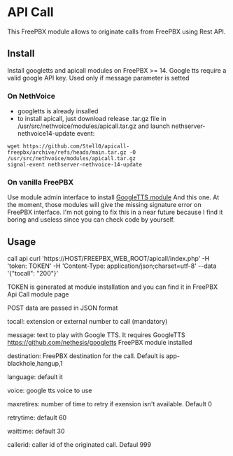 # API Call 

This FreePBX module allows to originate calls from FreePBX using Rest API.

## Install
Install googletts and apicall modules on FreePBX >= 14. Google tts require a valid google API key. Used only if message parameter is setted

### On NethVoice
- googletts is already insalled
- to install apicall, just download release .tar.gz file in /usr/src/nethvoice/modules/apicall.tar.gz and launch nethserver-nethvoice14-update event:
```
wget https://github.com/Stell0/apicall-freepbx/archive/refs/heads/main.tar.gz -O /usr/src/nethvoice/modules/apicall.tar.gz
signal-event nethserver-nethvoice-14-update
```

### On vanilla FreePBX

Use module admin interface to install [GoogleTTS module](https://github.com/nethesis/googletts) And this one.
At the moment, those modules will give the missing signature error on FreePBX interface. I'm not going to fix this in a near future because I find it boring and useless since you can check code by yourself. 

## Usage
call api
curl 'https://HOST/FREEPBX_WEB_ROOT/apicall/index.php' -H 'token: TOKEN' -H 'Content-Type: application/json;charset=utf-8' --data '{"tocall": "200"}'

TOKEN is generated at module installation and you can find it in FreePBX Api Call module page

POST data are passed in JSON format

tocall: extension or external number to call (mandatory)

message: text to play with Google TTS. It requires GoogleTTS https://github.com/nethesis/googletts FreePBX module installed

destination: FreePBX destination for the call. Default is app-blackhole,hangup,1

language: default it

voice: google tts voice to use

maxretires: number of time to retry if exension isn't available. Default 0

retrytime: default 60

waittime: default 30

callerid: caller id of the originated call. Defaul 999
